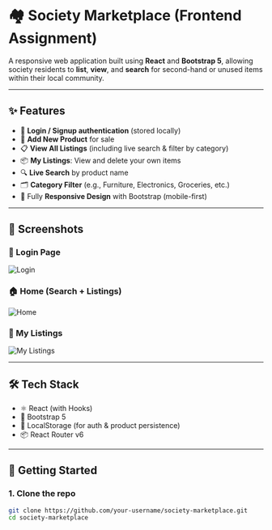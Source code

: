 # 🏘️ Society Marketplace (Frontend Assignment)

A responsive web application built using **React** and **Bootstrap 5**, allowing society residents to **list**, **view**, and **search** for second-hand or unused items within their local community.

---

## ✨ Features

- 🔐 **Login / Signup authentication** (stored locally)
- 🛒 **Add New Product** for sale
- 📋 **View All Listings** (including live search & filter by category)
- 📦 **My Listings**: View and delete your own items
- 🔍 **Live Search** by product name
- 🗂 **Category Filter** (e.g., Furniture, Electronics, Groceries, etc.)
- 📱 Fully **Responsive Design** with Bootstrap (mobile-first)

---

## 📸 Screenshots

### 🔐 Login Page
![Login](https://github.com/user-attachments/assets/88bfb453-f411-43ae-b537-65d4a37aaa7f)

### 🏠 Home (Search + Listings)
![Home](https://github.com/user-attachments/assets/7c2b5f19-7177-4493-8221-1cec631e4002)

### 📂 My Listings
![My Listings](https://github.com/user-attachments/assets/0e0bda83-f9e1-4b57-b3dd-de41720a756d)

---

## 🛠️ Tech Stack

- ⚛️ React (with Hooks)
- 🎨 Bootstrap 5
- 💾 LocalStorage (for auth & product persistence)
- 📦 React Router v6

---

## 🚀 Getting Started

### 1. Clone the repo

```bash
git clone https://github.com/your-username/society-marketplace.git
cd society-marketplace
